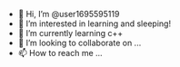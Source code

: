 - 👋 Hi, I’m @user1695595119
- 👀 I’m interested in learning and sleeping!
- 🌱 I’m currently learning c++
- 💞️ I’m looking to collaborate on ...
- 📫 How to reach me ...

<!---
user1695595119/user1695595119 is a ✨ special ✨ repository because its `README.md` (this file) appears on your GitHub profile.
You can click the Preview link to take a look at your changes.
--->
